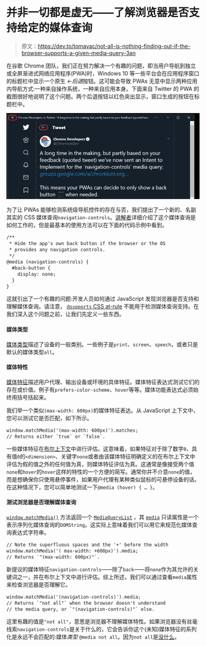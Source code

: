 # 并非一切都是虚无——了解浏览器是否支持给定的媒体查询

> 原文：<https://dev.to/tomayac/not-all-is-nothing-finding-out-if-the-browser-supports-a-given-media-query-3an>

在谷歌 Chrome 团队，我们正在努力解决一个有趣的问题，即当用户导航到独立或全屏渐进式网络应用程序(PWA)时，Windows 10 等一些平台会在应用程序窗口的标题栏中显示一个原生 *←后退*按钮。这可能会导致 PWAs 无意中显示两种应用内导航方式:一种来自操作系统，一种来自应用本身。下面来自 Twitter 的 PWA 的截图很好地说明了这个问题。两个后退按钮以红色突出显示，窗口生成的按钮在标题栏中。

[![Two back buttons in Twitter's PWA, one from Windows 10, one from the app.](img/eddf27c7f5b88f3328e727dcce45f7b3.png)](https://res.cloudinary.com/practicaldev/image/fetch/s--ybYvZvdN--/c_limit%2Cf_auto%2Cfl_progressive%2Cq_auto%2Cw_880/https://blog.tomayac.cimg/twitter-double-back-button.png)

为了让 PWAs 能够检测系统级导航控件的存在与否，我们提出了一个新的、名副其实的 CSS 媒体查询`navigation-controls`。[讲解者](https://github.com/fallaciousreasoning/backbutton-mediaquery/blob/master/explainer.md#css)详细介绍了这个媒体查询是如何工作的，但是最基本的使用方法可以在下面的代码示例中看到。

```
/**
 * Hide the app's own back button if the browser or the OS
 * provides any navigation controls.
 */
@media (navigation-controls) {
  #back-button {
    display: none;
  }
} 
```

这就引出了一个有趣的问题:开发人员如何通过 JavaScript 发现浏览器是否支持和理解媒体查询。请注意， [`@supports` CSS at-rule](https://developer.mozilla.org/en-US/docs/Web/CSS/@supports) 不能用于检测媒体查询支持。在我们深入这个问题之前，让我们先定义一些东西。

#### 媒体类型

[媒体类型](https://developer.mozilla.org/en-US/docs/Web/CSS/Media_Queries/Using_media_queries#Media_types)描述了设备的一般类别。一些例子是`print`、`screen`、`speech`，或者只是默认的媒体类型`all`。

#### 媒体特性

[媒体特征](https://developer.mozilla.org/en-US/docs/Web/CSS/Media_Queries/Using_media_queries#Media_features)描述用户代理、输出设备或环境的具体特征。媒体特征表达式测试它们的存在或价值。例子有`prefers-color-scheme`、`hover`等等。媒体功能表达式必须始终用括号括起来。

我们举一个类似`(max-width: 600px)`的媒体特征表达。从 JavaScript 上下文中，您可以测试它是否匹配，如下所示。

```
window.matchMedia('(max-width: 600px)').matches;
// Returns either `true` or `false`. 
```

一些媒体特征在[布尔上下文](https://drafts.csswg.org/mediaqueries-5/#boolean-context)中进行评估。这意味着，如果特征对于除了数字`0`、具有值`0`的`<dimension>`、关键字`none`或者由该媒体特征明确定义的在布尔上下文中评估为假的值之外的任何值为真，则媒体特征评估为真。这通常是像接受两个值`none`和`hover`的`hover`这样的特性的一个方便的简写。通常你并不介意`none`的值，而是想确保你只使用悬停事件，如果用户代理有某种类似鼠标的可悬停设备的话。在这种情况下，您可以简单地测试一下`@media (hover) { … }`。

#### 测试浏览器是否理解媒体查询

[`window.matchMedia()`](https://developer.mozilla.org/en-US/docs/Web/API/Window/matchMedia) 方法返回一个 [`MediaQueryList`](https://developer.mozilla.org/en-US/docs/Web/API/MediaQueryList) ，其 [`media`](https://developer.mozilla.org/en-US/docs/Web/API/MediaQueryList/media) 只读属性是一个表示序列化媒体查询的`DOMString`。这实际上意味着我们可以用它来规范化媒体查询表达式字符串。

```
// Note the superfluous spaces and the '+' before the width
window.matchMedia('( max-width: +600px)').media;
// Returns `"(max-width: 600px)"`. 
```

新提议的媒体特征`navigation-controls`——除了`back`——将`none`作为其允许的关键词之一，并在布尔上下文中进行评估。综上所述，我们可以通过查看`media`属性来检查浏览器是否理解它。

```
window.matchMedia('(navigation-controls)').media;
// Returns `"not all"` when the browser doesn't understand
// the media query, or `"(navigation-controls)"` else. 
```

这里有趣的值是`"not all"`，意思是浏览器不理解媒体特性。如果浏览器没有丝毫线索`navigation-controls`是关于什么的，它会告诉你这个(未知)媒体特征的系列化是永远不会匹配的:媒体*类型* `@media not all`。因为`not all`是[没什么](https://en.wikipedia.org/wiki/Nothing)。